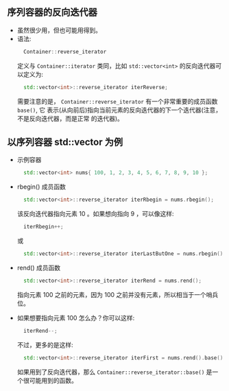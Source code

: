 
## 序列容器的反向迭代器
- 虽然很少用，但也可能用得到。
- 语法:
  ```c++
    Container::reverse_iterator
  ```
  定义与 `Container::iterator` 类同，比如 `std::vector<int>` 的反向迭代器可以定义为:
  ```c++
    std::vector<int>::reverse_iterator iterReverse;
  ```
  需要注意的是， `Container::reverse_iterator` 有一个非常重要的成员函数 `base()`, 它
  表示(从向前后)指向当前元素的反向迭代器的下一个迭代器(注意，不是反向迭代器，而是正常
  的迭代器)。

## 以序列容器 std::vector<int> 为例
- 示例容器
  ```c++
    std::vector<int> nums{ 100, 1, 2, 3, 4, 5, 6, 7, 8, 9, 10 };
  ```

- rbegin() 成员函数
  ```c++
    std::vector<int>::reverse_iterator iterRbegin = nums.rbegin();
  ```
  该反向迭代器指向元素 10 。如果想向指向 9 ，可以像这样:
  ```c++
    iterRbegin++;
  ```
  或
  ```c++
    std::vector<int>::reverse_iterator iterLastButOne = nums.rbegin() + 1;
  ```

- rend() 成员函数
  ```c++
    std::vector<int>::reverse_iterator iterRend = nums.rend();
  ```
  指向元素 100 之前的元素，因为 100 之前并没有元素，所以相当于一个哨兵位。

- 如果想要指向元素 100 怎么办？你可以这样:
  ```c++
    iterRend--;
  ```
  不过，更多的是这样:
  ```c++
    std::vector<int>::reverse_iterator iterFirst = nums.rend().base();
  ```
  如果用到了反向迭代器，那么 `Container::reverse_iterator::base()` 是一个很可能用到的函数。 